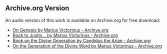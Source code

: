 ## Archive.org Version

An audio version of this work is available on Archive.org for free download:

* [On Genesis by Marius Victorinus - Archive.org](https://archive.org/details/on-genesis)
* [Book to Justin... by Marius Victorinus - Archive.org](https://archive.org/details/book-to-justin-the-manichaean)
* [Book on the Divine Generation by Candidus the Arian - Archive.org](https://archive.org/details/book-on-the-divine-generation)
* [On the Generation of the Divine Word by Marius Victorinus - Archive.org](https://archive.org/details/book-on-the-divine-generation)
